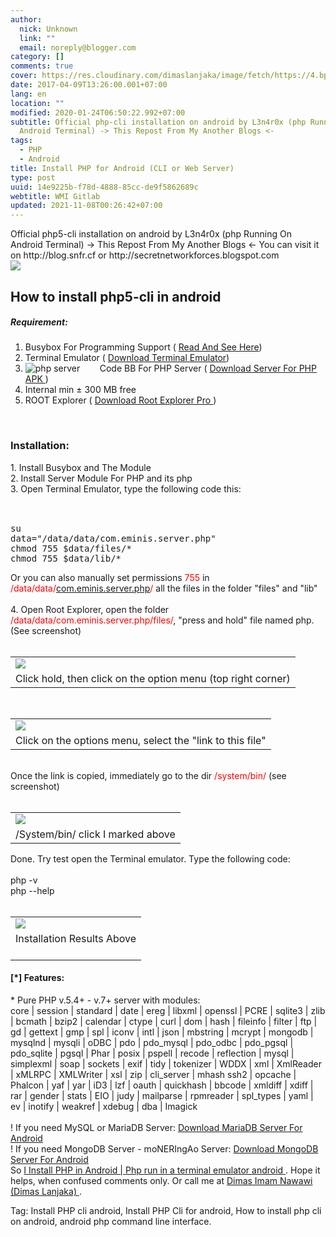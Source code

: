 ```yaml
---
author:
  nick: Unknown
  link: ""
  email: noreply@blogger.com
category: []
comments: true
cover: https://res.cloudinary.com/dimaslanjaka/image/fetch/https://4.bp.blogspot.com/-3UATHL878wU/WKoXE11tarI/AAAAAAAAFAA/QhBnNJFo5QAiB4C04RKBG9zuFrP2Uhm4gCLcB/s1600/serverphp.jpg
date: 2017-04-09T13:26:00.001+07:00
lang: en
location: ""
modified: 2020-01-24T06:50:22.992+07:00
subtitle: Official php-cli installation on android by L3n4r0x (php Running On
  Android Terminal) -> This Repost From My Another Blogs <-
tags:
  - PHP
  - Android
title: Install PHP for Android (CLI or Web Server)
type: post
uuid: 14e9225b-f78d-4888-85cc-de9f5862689c
webtitle: WMI Gitlab
updated: 2021-11-08T00:26:42+07:00
---
```


<div dir="ltr" style="text-align: left;" trbidi="on">  <div>    Official php5-cli installation on android by L3n4r0x (php Running On     Android Terminal) -&gt; This Repost From My Another Blogs &lt;- You can visit it on http://blog.snfr.cf or     http://secretnetworkforces.blogspot.com</div>  <img src="https://res.cloudinary.com/dimaslanjaka/image/fetch/https://4.bp.blogspot.com/-3UATHL878wU/WKoXE11tarI/AAAAAAAAFAA/QhBnNJFo5QAiB4C04RKBG9zuFrP2Uhm4gCLcB/s1600/serverphp.jpg">  <div>    <h2>How to install php5-cli in android</h2>    <h5>Requirement:</h5>  </div>  <ol>    <li>Busybox For Programming Support (       <a href="https://secretnetworkforces.blogspot.co.id/2017/02/busybox-for-programming-support.html?m=1" target="_blank" rel="noopener noreferer nofollow">        Read And See Here</a>)</li>    <li>Terminal Emulator (       <a href="http://android-terminal-emulator.id.uptodown.com/android/download&amp;usg=ALkJrhgo7D4q5JlIuFygyeD5GzdN6lUkNw" rel="noopener noreferer nofollow" target="_blank">        Download Terminal Emulator</a>)</li>    <li><img alt="php server" src="https://res.cloudinary.com/dimaslanjaka/image/fetch/https://pic.apk4fun.com/9c/de/13/com.esminis.server.php-92149-qr-code.png">&nbsp;       &nbsp; &nbsp; &nbsp; Code BB&nbsp;For PHP Server (       <a href="https://www12.zippyshare.com/v/ZfZ59Qkh/file.html" target="_blank" rel="noopener noreferer nofollow">        Download Server For PHP APK       </a>      )</li>    <li>Internal min ± 300 MB free     </li>    <li>ROOT Explorer (       <a href="https://rootexplorer.co/wp-content/uploads/2016/11/Root-Explorer-4.0.5.apk" target="_blank" rel="noopener noreferer nofollow">        Download Root Explorer Pro       </a>      )     </li>  </ol>  <br>  <h3>  </h3>  <h3>    Installation:   </h3>  <div>    1. Install Busybox and The Module</div>  <div>    2. Install Server Module For PHP and its php   </div>  <div>    3. Open Terminal Emulator, type the following code this:   </div>  <div>    <br></div>  <div><pre><br>su<br>data="/data/data/com.eminis.server.php"<br>chmod 755 $data/files/*<br>chmod 755 $data/lib/*<br></pre>    Or you can also manually set permissions <span style="color: red;">755</span> in     <span style="color: red;">/data/data/<a href="http://web-manajemen.blogspot.com/search?q=com.eminis.server.php" target="_blank">com.eminis.server.php</a>/</span> all the files in the folder "files" and     "lib"     <br>    <br>    4. Open Root Explorer, open the folder     <span style="color: red;">/data/data/com.eminis.server.php/files/</span>, "press and hold" file named php.     (See screenshot)     <br>    <br>    <table align="center" cellpadding="0" cellspacing="0">      <tbody>        <tr>          <td><a href="https://3.bp.blogspot.com/-4Vxims5hNn0/WKoef7HN-QI/AAAAAAAAFAQ/mMoYicL08MoveNutmUxI0BCyLHPyOA3uACLcB/s1600/Screenshot_2017-02-09-07-28-29-picsay.png" rel="noopener noreferer nofollow">              <img border="0" src="https://res.cloudinary.com/dimaslanjaka/image/fetch/https://3.bp.blogspot.com/-4Vxims5hNn0/WKoef7HN-QI/AAAAAAAAFAQ/mMoYicL08MoveNutmUxI0BCyLHPyOA3uACLcB/s1600/Screenshot_2017-02-09-07-28-29-picsay.png">            </a>          </td>        </tr>        <tr>          <td>Click hold, then click on the option menu (top right             corner)           </td>        </tr>      </tbody>    </table>    <br>    <table align="center" cellpadding="0" cellspacing="0">      <tbody>        <tr>          <td><a href="https://4.bp.blogspot.com/-qL_df_2RacQ/WKoeooYyN3I/AAAAAAAAFAU/mi7d1QL1JyAMaYaAgZxWUXIf0LmPI8HTgCLcB/s1600/Screenshot_2017-02-09-07-23-51-picsay.png" rel="noopener noreferer nofollow">              <img border="0" src="https://res.cloudinary.com/dimaslanjaka/image/fetch/https://4.bp.blogspot.com/-qL_df_2RacQ/WKoeooYyN3I/AAAAAAAAFAU/mi7d1QL1JyAMaYaAgZxWUXIf0LmPI8HTgCLcB/s1600/Screenshot_2017-02-09-07-23-51-picsay.png">            </a>          </td>        </tr>        <tr>          <td>Click on the options menu, select the "link to this file"           </td>        </tr>      </tbody>    </table>    <div>      <br></div>    <div>      Once the link is copied, immediately go to the dir <span style="color: red;">/system/bin/</span>      (see screenshot)     </div>    <br>    <table align="center" cellpadding="0" cellspacing="0">      <tbody>        <tr>          <td><a href="https://3.bp.blogspot.com/-TkMyPvubUss/WKofgR_YJZI/AAAAAAAAFAc/jnmWoy_Lv149VobN4CVyKrmbGKdKVCeCgCLcB/s1600/Screenshot_2017-02-09-07-24-10-picsay.png" rel="noopener noreferer nofollow">              <img border="0" src="https://res.cloudinary.com/dimaslanjaka/image/fetch/https://3.bp.blogspot.com/-TkMyPvubUss/WKofgR_YJZI/AAAAAAAAFAc/jnmWoy_Lv149VobN4CVyKrmbGKdKVCeCgCLcB/s1600/Screenshot_2017-02-09-07-24-10-picsay.png">            </a>          </td>        </tr>        <tr>          <td>/System/bin/ click I marked above           </td>        </tr>      </tbody>    </table>    Done. Try test open the Terminal emulator. Type the following code:     <br>    <br>    php -v     <br>    php --help     <br>    <br>    <table align="center" cellpadding="0" cellspacing="0">      <tbody>        <tr>          <td><a href="https://scontent-icn1-1.xx.fbcdn.net/v/t1.0-9/fr/cp0/e15/q65/16681945_1737945366535452_7911565320819698077_n.png.jpg?efg=eyJpIjoidCJ9&amp;_nc_eui2=v1%3AAeHINJr_n4BocgCIOoIv5Of91PA65CcH0sY_WavQVXTlxnXFlUbfatL4PIoNcwX8LIVHwjq8xGa8zxSqvIS9x7GUrWL5COW0Tkat7Uv4LJs5rA&amp;oh=ce40fc8acc02caf728a9956a95ad6b3e&amp;oe=5939A832" rel="noopener noreferer nofollow">              <img border="0" src="https://goo.gl/hR9MbP">            </a>          </td>        </tr>        <tr>          <td>Installation Results Above             <br>            <br></td>        </tr>      </tbody>    </table>    <h4 style="text-align: left;">      [*] Features:     </h4>  </div>  <div>    * Pure PHP v.5.4+ - v.7+ server with modules:<br>    core | session | standard | date | ereg | libxml | openssl | PCRE | sqlite3 | zlib | bcmath | bzip2 | calendar |     ctype | curl | dom | hash | fileinfo | filter | ftp | gd | gettext | gmp | spl | iconv | intl | json | mbstring |     mcrypt | mongodb | mysqlnd | mysqli | oDBC | pdo | pdo_mysql | pdo_odbc | pdo_pgsql | pdo_sqlite | pgsql | Phar |     posix | pspell | recode | reflection | mysql | simplexml | soap | sockets | exif | tidy | tokenizer | WDDX | xml |     XmlReader | xMLRPC | XMLWriter | xsl | zip | cli_server | mhash ssh2 | opcache | Phalcon | yaf | yar | iD3 | lzf |     oauth | quickhash | bbcode | xmldiff | xdiff | rar | gender | stats | EIO | judy | mailparse | rpmreader | spl_types     | yaml | ev | inotify | weakref | xdebug | dba | Imagick</div>  <div>    <br></div>  <div>    ! If you need MySQL or MariaDB Server: <a href="https://play.google.com/store/apps/details?id=com.esminis.server.mariadb" target="_blank" rel="noopener noreferer nofollow">Download MariaDB       Server For Android</a><br>    ! If you need MongoDB Server - moNERIngAo Server:&nbsp;<a href="https://play.google.com/store/apps/details?id=com.esminis.server.mongodb" target="_blank" rel="noopener noreferer nofollow">Download MongoDB       Server For Android</a></div>  <div>    So     <a href="https://google.nl/search?q=install+php-cli+L3n4r0x" rel="noopener noreferer nofollow"> I Install PHP in Android | </a>    <a href="https://google.tk/search?q=install+php-cli+L3n4r0x" rel="noopener noreferer nofollow"> Php run in a terminal emulator android </a>    . Hope it helps, when confused comments only. Or call me at     <a href="https://fb.me/dimaslanjaka1" target="_blank" rel="noopener noreferer nofollow"> Dimas Imam Nawawi (Dimas Lanjaka) </a>    .   </div></div><div class="w3-right w3-text-grey">  <p>Tag: Install PHP cli android, Install PHP Cli for android, How to install php cli on android, android php command     line interface.</p></div><script>document.querySelectorAll("pre,code");
  pretext.forEach(function (el) {
    el.classList.toggle("notranslate", true);
  });</script>